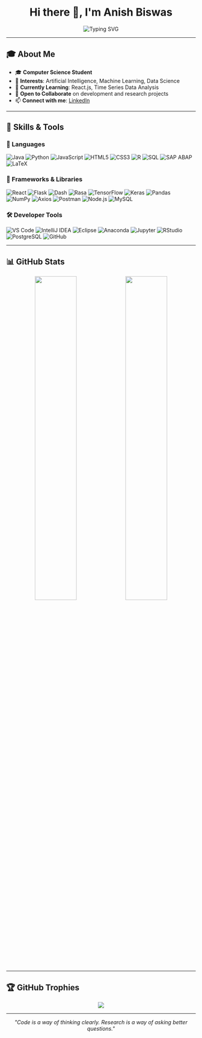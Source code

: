 <h1 align="center">Hi there 👋, I'm Anish Biswas</h1>
<p align="center">
  <img src="https://readme-typing-svg.herokuapp.com?font=Fira+Code&size=18&pause=1000&color=3F8CFF&center=true&vCenter=true&width=435&lines=AI/ML+Enthusiast;Full-Stack+Developer;Lifelong+Learner" alt="Typing SVG" />
</p>

---

## 🎓 About Me

- 🎓 **Computer Science Student**  
- 🤖 **Interests**: Artificial Intelligence, Machine Learning, Data Science  
- 🌱 **Currently Learning**: React.js, Time Series Data Analysis  
- 🤝 **Open to Collaborate** on development and research projects  
- 📫 **Connect with me**: [LinkedIn](https://www.linkedin.com/in/anish-biswas-b08077200/)

---

## 🧠 Skills & Tools

### 📝 Languages
![Java](https://img.shields.io/badge/Java-ED8B00?style=flat&logo=java&logoColor=white)
![Python](https://img.shields.io/badge/Python-3776AB?style=flat&logo=python&logoColor=white)
![JavaScript](https://img.shields.io/badge/JavaScript-F7DF1E?style=flat&logo=javascript&logoColor=black)
![HTML5](https://img.shields.io/badge/HTML5-E34F26?style=flat&logo=html5&logoColor=white)
![CSS3](https://img.shields.io/badge/CSS3-1572B6?style=flat&logo=css3&logoColor=white)
![R](https://img.shields.io/badge/R-276DC3?style=flat&logo=r&logoColor=white)
![SQL](https://img.shields.io/badge/SQL-4479A1?style=flat&logo=postgresql&logoColor=white)
![SAP ABAP](https://img.shields.io/badge/SAP%20ABAP-0FAAFF?style=flat&logo=sap&logoColor=white)
![LaTeX](https://img.shields.io/badge/LaTeX-008080?style=flat&logo=latex&logoColor=white)

### 🧰 Frameworks & Libraries
![React](https://img.shields.io/badge/React-61DAFB?style=flat&logo=react&logoColor=black)
![Flask](https://img.shields.io/badge/Flask-000000?style=flat&logo=flask&logoColor=white)
![Dash](https://img.shields.io/badge/Dash-0175C2?style=flat&logo=plotly&logoColor=white)
![Rasa](https://img.shields.io/badge/Rasa-5B4699?style=flat&logo=rasa&logoColor=white)
![TensorFlow](https://img.shields.io/badge/TensorFlow-FF6F00?style=flat&logo=tensorflow&logoColor=white)
![Keras](https://img.shields.io/badge/Keras-D00000?style=flat&logo=keras&logoColor=white)
![Pandas](https://img.shields.io/badge/Pandas-150458?style=flat&logo=pandas&logoColor=white)
![NumPy](https://img.shields.io/badge/NumPy-013243?style=flat&logo=numpy&logoColor=white)
![Axios](https://img.shields.io/badge/Axios-5A29E4?style=flat&logo=axios&logoColor=white)
![Postman](https://img.shields.io/badge/Postman-FF6C37?style=flat&logo=postman&logoColor=white)
![Node.js](https://img.shields.io/badge/Node.js-339933?style=flat&logo=node.js&logoColor=white)
![MySQL](https://img.shields.io/badge/MySQL-4479A1?style=flat&logo=mysql&logoColor=white)

### 🛠 Developer Tools
![VS Code](https://img.shields.io/badge/VS%20Code-007ACC?style=flat&logo=visual-studio-code&logoColor=white)
![IntelliJ IDEA](https://img.shields.io/badge/IntelliJ%20IDEA-000000?style=flat&logo=intellij-idea&logoColor=white)
![Eclipse](https://img.shields.io/badge/Eclipse-2C2255?style=flat&logo=eclipse&logoColor=white)
![Anaconda](https://img.shields.io/badge/Anaconda-44A833?style=flat&logo=anaconda&logoColor=white)
![Jupyter](https://img.shields.io/badge/Jupyter-F37626?style=flat&logo=jupyter&logoColor=white)
![RStudio](https://img.shields.io/badge/RStudio-75AADB?style=flat&logo=rstudio&logoColor=white)
![PostgreSQL](https://img.shields.io/badge/PostgreSQL-336791?style=flat&logo=postgresql&logoColor=white)
![GitHub](https://img.shields.io/badge/GitHub-181717?style=flat&logo=github&logoColor=white)

---

## 📊 GitHub Stats

<p align="center">
  <img src="https://github-readme-stats.vercel.app/api?username=anish-dev21&show_icons=true&theme=tokyonight&hide_title=true&include_all_commits=true&count_private=true" width="47%" />
  <img src="https://github-readme-stats.vercel.app/api/top-langs/?username=anish-dev21&layout=compact&theme=tokyonight&langs_count=8" width="47%" />
</p>

---

## 🏆 GitHub Trophies

<p align="center">
  <img src="https://github-profile-trophy.vercel.app/?username=anish-dev21&theme=matrix&margin-w=10&margin-h=10&row=1&column=6" />
</p>

---

<p align="center"><i>"Code is a way of thinking clearly. Research is a way of asking better questions."</i></p>
